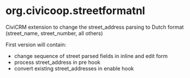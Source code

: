 org.civicoop.streetformatnl
===========================

CiviCRM extension to change the street_address parsing to Dutch format (street_name, street_number, all others)

First version will contain:
- change sequence of street parsed fields in inline and edit form
- process street_address in pre hook
- convert existing street_addresses in enable hook
